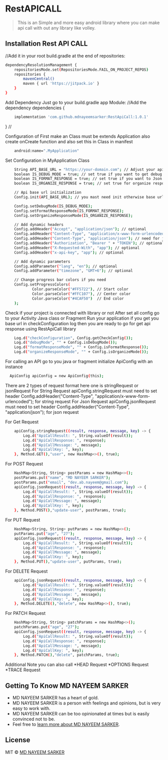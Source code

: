 # RestAPICALL
> This is an Simple and more easy android library where you can make api call with out any library like volley.

## Installation Rest API CALL

//Add it in your root build.gradle at the end of repositories:

```bash
dependencyResolutionManagement {
	repositoriesMode.set(RepositoriesMode.FAIL_ON_PROJECT_REPOS)
	repositories {
		mavenCentral()
		maven { url 'https://jitpack.io' }
	}
}
```

Add Dependency Just go to your build.gradle app Module:
//Add the dependency
dependencies {
```bash
	implementation 'com.github.mdnayeemsarker:RestApiCall:1.0.1'
```
}
//

Configuration of First make an Class must be extends Application also create onCreate function and also set this in Class in manifest
```bash
    android:name=".MyApplication"
```
Set Configuration in MyApplication Class
```bash
    String API_BASE_URL = "https://your-domain.com"; // Adjust your api base url
    boolean IS_DEBUG_MODE = true; // set true if you want to get debug log
    boolean IS_FORMAT_RESPONSE = true; // set true if you want to Json Formated response see more for formated response example
    boolean IS_ORGANIZE_RESPONSE = true; // set true for organize response see more for organize response example

    // Api base url initialization
    Config.init(API_BASE_URL); // you mast need init otherwise base url not connected with library

    Config.setDebugMode(IS_DEBUG_MODE);
    Config.setFormatResponseMode(IS_FORMAT_RESPONSE);
    Config.setOrganizeResponseMode(IS_ORGANIZE_RESPONSE);

    // Add dynamic headers
    Config.addHeader("Accept", "application/json"); // optional
    Config.addHeader("Content-Type", "application/x-www-form-urlencoded"); // need for string request
    Config.addHeader("Content-Type", "application/json"); // need for json request
    Config.addHeader("Authorization", "Bearer " + "TOKEN"); // optional
    Config.addHeader("X-Requested-With", "app"); // optional
    Config.addHeader("x-api-key", "app"); // optional

    // Add dynamic parameters
    Config.addParameter("lang", "en"); // optional
    Config.addParameter("timezone", "GMT+6"); // optional

    // Change progress bar colors if you need
    Config.setProgressColors(
            Color.parseColor("#FF5722"), // Start color
            Color.parseColor("#FFC107"), // Center color
            Color.parseColor("#4CAF50")  // End color
    );
```

Check if your project is connected with library or not
After set all config go to your Activity Java class or Fragment Run your application if you get you base url in checkConfiguration log then you are ready to go for get api response using RestApiCall library
```bash
    Log.d("checkConfiguration", Config.getCheckConfig());
    Log.d("debugMode", "" + Config.isDebugMode());
    Log.d("formatResponseMode", "" + Config.isFormatResponse());
    Log.d("organizeResponseMode", "" + Config.isOrganizeMode());
```

For calling an API go to you java or fragment initialize ApiConfig with an instance 
```bash
  ApiConfig apiConfig = new ApiConfig(this);
```

There are 2 types of request format here one is stringRequest or jsonRequest
For String Request apiConfig.stringRequest must need to set header Config.addHeader("Content-Type", "application/x-www-form-urlencoded"); for string request
For Json Request apiConfig.jsonRequest must need to set header Config.addHeader("Content-Type", "application/json"); for json request

For Get Request
```bash
    apiConfig.stringRequest((result, response, message, key) -> {
        Log.d("ApiCallResult: ", String.valueOf(result));
        Log.d("ApiCallResponse: ", response);
        Log.d("ApiCallMessage: ", message);
        Log.d("ApiCallKey: ", key);
    }, Method.GET(),"user", new HashMap<>(), true);
```

For POST Request
```bash
    HashMap<String, String> postParams = new HashMap<>();
    postParams.put("name", "MD NAYEEM SARKER");
    postParams.put("email", "dev.ab.nayeem@gmail.com");
    apiConfig.jsonRequest((result, response, message, key) -> {
        Log.d("ApiCallResult: ", String.valueOf(result));
        Log.d("ApiCallResponse: ", response);
        Log.d("ApiCallMessage: ", message);
        Log.d("ApiCallKey: ", key);
    }, Method.POST(),"update-user", postParams, true);
```

For PUT Request
```bash
    HashMap<String, String> putParams = new HashMap<>();
    putParams.put("age", "27");
    apiConfig.jsonRequest((result, response, message, key) -> {
        Log.d("ApiCallResult: ", String.valueOf(result));
        Log.d("ApiCallResponse: ", response);
        Log.d("ApiCallMessage: ", message);
        Log.d("ApiCallKey: ", key);
    }, Method.PUT(),"update-user", putParams, true);
```

For DELETE Request
```bash
    apiConfig.jsonRequest((result, response, message, key) -> {
        Log.d("ApiCallResult: ", String.valueOf(result));
        Log.d("ApiCallResponse: ", response);
        Log.d("ApiCallMessage: ", message);
        Log.d("ApiCallKey: ", key);
    }, Method.DELETE(),"delete", new HashMap<>(), true);
```

For PATCH Request
```bash
    HashMap<String, String> patchParams = new HashMap<>();
    patchParams.put("age", "27");
    apiConfig.jsonRequest((result, response, message, key) -> {
        Log.d("ApiCallResult: ", String.valueOf(result));
        Log.d("ApiCallResponse: ", response);
        Log.d("ApiCallMessage: ", message);
        Log.d("ApiCallKey: ", key);
    }, Method.PATCH(),"delete", patchParams, true);
```

Additional Note you can also call 
    *HEAD Request 
    *OPTIONS Request 
    *TRACE Request 

## Getting To Know MD NAYEEM SARKER

* MD NAYEEM SARKER has a heart of gold.
* MD NAYEEM SARKER is a person with feelings and opinions, but is very easy to work with.
* MD NAYEEM SARKER can be too opinionated at times but is easily convinced not to be.
* Feel free to [learn more about MD NAYEEM SARKER](https://github.com/mdnayeemsarker).

## License

MIT © [MD NAYEEM SARKER](https://github.com/mdnayeemsarker)
